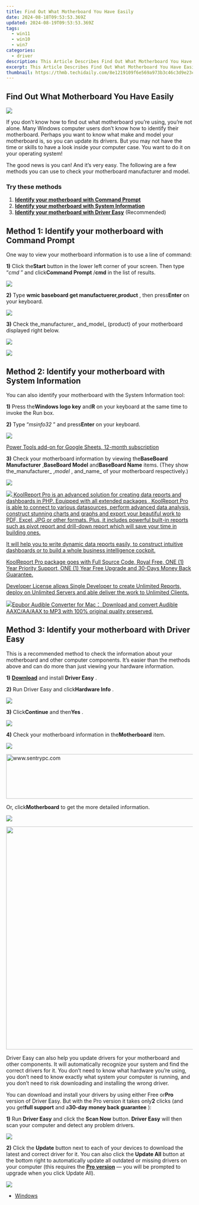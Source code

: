 ```yaml
---
title: Find Out What Motherboard You Have Easily
date: 2024-08-18T09:53:53.369Z
updated: 2024-08-19T09:53:53.369Z
tags:
  - win11
  - win10
  - win7
categories:
  - driver
description: This Article Describes Find Out What Motherboard You Have Easily
excerpt: This Article Describes Find Out What Motherboard You Have Easily
thumbnail: https://thmb.techidaily.com/8e1219109f6e569a973b3c46c3d9e23c1f4eabc6e42aa2cadb4595040f5c4520.jpg
---
```


## Find Out What Motherboard You Have Easily

![](https://images.drivereasy.com/wp-content/uploads/2018/04/img_5ad08458c3efb-300x225.jpg)

 If you don’t know how to find out what motherboard you’re using, you’re not alone. Many Windows computer users don’t know how to identify their motherboard. Perhaps you want to know what make and model your motherboard is, so you can update its drivers. But you may not have the time or skills to have a look inside your computer case. You want to do it on your operating system!

 The good news is you can! And it’s very easy. The following are a few methods you can use to check your motherboard manufacturer and model.

### Try these methods

1. [**Identify your motherboard with Command Prompt**](https://tools.techidaily.com/drivereasy/download/)
2. [**Identify your motherboard with System Information**](https://tools.techidaily.com/drivereasy/download/)
3. **[Identify your motherboard with Driver Easy](https://tools.techidaily.com/drivereasy/download/)**  (Recommended)

##  Method 1: Identify your motherboard with Command Prompt

One way to view your motherboard information is to use a line of command:

**1)** Click the**Start** button in the lower left corner of your screen. Then type “_cmd_ ” and click**Command Prompt** /**cmd** in the list of results.

![](https://images.drivereasy.com/wp-content/uploads/2018/04/img_5ad053f7a4778.png)

**2)** Type **wmic baseboard get manufactuerer,product** , then press**Enter** on your keyboard.

![](https://images.drivereasy.com/wp-content/uploads/2018/04/img_5ad05b8dba2b9.png)

**3)** Check the_manufacturer_ and_model_ (product) of your motherboard displayed right below.

![](https://images.drivereasy.com/wp-content/uploads/2018/04/img_5ad05c6fac25e.png)

<!-- affiliate ads begin -->
<a href="https://estore.winxdvd.com/order/checkout.php?PRODS=12653853&QTY=1&AFFILIATE=108875&CART=1"><img src="https://secure.avangate.com/images/merchant/bcb41ccdc4363c6848a1d760f26c28a0/products/14_videoproc-converter-ai-box.png" border="0"></a>
<!-- affiliate ads end -->
##  Method 2: Identify your motherboard with System Information

You can also identify your motherboard with the System Information tool:

**1)** Press the**Windows logo key** and**R** on your keyboard at the same time to invoke the Run box.

**2)** Type “_msinfo32_ ” and press**Enter** on your keyboard.

![](https://images.drivereasy.com/wp-content/uploads/2018/04/img_5ad05fb384bab.png)

<!-- affiliate ads begin -->
<a href="https://secure.2checkout.com/order/checkout.php?PRODS=4721564&QTY=1&AFFILIATE=108875&CART=1">Power Tools add-on for Google Sheets, 12-month subscription</a>
<!-- affiliate ads end -->
**3)** Check your motherboard information by viewing the**BaseBoard Manufacturer** ,**BaseBoard Model** and**BaseBoard Name** items. (They show the_manufacturer_ ,_model_ , and_name_ of your motherboard respectively.)

![](https://images.drivereasy.com/wp-content/uploads/2018/04/img_5ad061857442b.jpg)

<!-- affiliate ads begin -->
<a href="https://secure.2checkout.com/order/checkout.php?PRODS=4737285&QTY=1&AFFILIATE=108875&CART=1"><img src="https://secure.avangate.com/images/merchant/b2f83c409ce63012229fb9cd465bdcfe/products/copy_reporting_system.png" border="0">  KoolReport Pro  is an advanced solution for creating data reports and dashboards in PHP. Equipped with all  extended packages , KoolReport Pro is able to connect to various datasources, perform advanced data analysis, construct stunning charts and graphs and export your beautiful work to PDF, Excel, JPG or other formats. Plus, it includes powerful built-in reports such as pivot report and drill-down report which will save your time in building ones. 

 It will help you to write dynamic data reports easily, to construct intuitive dashboards or to build a whole business intelligence cockpit. 

  KoolReport Pro  package goes with Full Source Code, Royal Free, ONE (1) Year Priority Support, ONE (1) Year Free Upgrade and 30-Days Money Back Guarantee. 

  Developer License  allows  Single Developer  to create Unlimited Reports, deploy on Unlimited Servers and able deliver the work to Unlimited Clients. </a>
<!-- affiliate ads end -->
<!-- affiliate ads begin -->
<a href="https://secure.2checkout.com/order/checkout.php?PRODS=4713565&QTY=1&AFFILIATE=108875&CART=1"><img src="https://www.epubor.com/images/uppic/audible-converter-interface.png" border="0">Epubor Audible Converter for Mac： Download and convert Audible AAXC/AA/AAX to MP3 with 100% original quality preserved.</a>
<!-- affiliate ads end -->
##  Method 3: Identify your motherboard with Driver Easy

 This is a recommended method to check the information about your motherboard and other computer components. It’s easier than the methods above and can do more than just viewing your hardware information.

**1)** [**Download**](https://tools.techidaily.com/drivereasy/download/) and install **Driver Easy** .

**2)** Run Driver Easy and click**Hardware Info** .

![](https://images.drivereasy.com/wp-content/uploads/2018/04/img_5ad070fb5379a.png)

**3)** Click**Continue** and then**Yes** .

![](https://images.drivereasy.com/wp-content/uploads/2018/04/img_5ad07245490e8.png)

**4)** Check your motherboard information in the**Motherboard** item.

![](https://images.drivereasy.com/wp-content/uploads/2018/04/img_5ad0739c8bc2f.jpg)

<!-- affiliate ads begin -->
<a href="https://sentrypc.7eer.net/c/5597632/398457/3022" target="_top" id="398457"><img src="//a.impactradius-go.com/display-ad/3022-398457" border="0" alt="www.sentrypc.com" width="980" height="120"/></a><img height="0" width="0" src="https://sentrypc.7eer.net/i/5597632/398457/3022" style="position:absolute;visibility:hidden;" border="0" />
<!-- affiliate ads end -->
 Or, click**Motherboard** to get the more detailed information.

![](https://images.drivereasy.com/wp-content/uploads/2018/04/img_5ad075566699a.jpg)

<!-- affiliate ads begin -->
<a href="https://appsumo.8odi.net/c/5597632/2087389/7443" target="_top" id="2087389"><img src="//a.impactradius-go.com/display-ad/7443-2087389" border="0" alt="" width="1200" height="600"/></a><img height="0" width="0" src="https://appsumo.8odi.net/i/5597632/2087389/7443" style="position:absolute;visibility:hidden;" border="0" />
<!-- affiliate ads end -->
 Driver Easy can also help you update drivers for your motherboard and other components. It will automatically recognize your system and find the correct drivers for it. You don’t need to know what hardware you’re using, you don’t need to know exactly what system your computer is running, and you don’t need to risk downloading and installing the wrong driver.

 You can download and install your drivers by using either Free or**Pro** version of Driver Easy. But with the Pro version it takes only**2** clicks (and you get**full support** and a**30-day money back guarantee** ):

**1)** Run **Driver Easy** and click the **Scan Now** button. **Driver Easy**  will then scan your computer and detect any problem drivers.

![](https://images.drivereasy.com/wp-content/uploads/2018/04/img_5ad079b7c4632.png)

**2)** Click the **Update**  button next to each of your devices to download the latest and correct driver for it. You can also click the **Update All**  button at the bottom right to automatically update all outdated or missing drivers on your computer (this requires the **[Pro version](https://tools.techidaily.com/drivereasy/download/)**  — you will be prompted to upgrade when you click Update All).

![](https://images.drivereasy.com/wp-content/uploads/2018/04/img_5ad07bcee6d2e.jpg)

* [Windows](https://tools.techidaily.com/drivereasy/download/)

<ins class="adsbygoogle"
     style="display:block"
     data-ad-format="autorelaxed"
     data-ad-client="ca-pub-7571918770474297"
     data-ad-slot="1223367746"></ins>



<ins class="adsbygoogle"
     style="display:block"
     data-ad-client="ca-pub-7571918770474297"
     data-ad-slot="8358498916"
     data-ad-format="auto"
     data-full-width-responsive="true"></ins>


